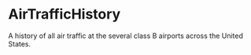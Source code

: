 # AirTrafficHistory
A history of all air traffic at the several class B airports across the United States.
